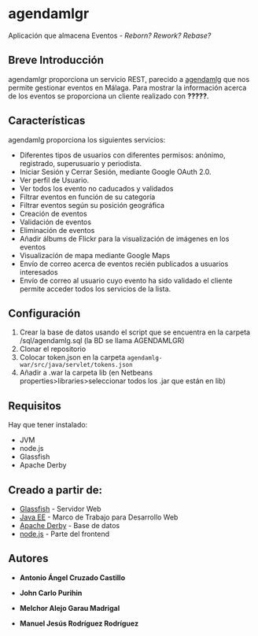 # agendamlgr
Aplicación que almacena Eventos - _Reborn? Rework? Rebase?_

## Breve Introducción
agendamlgr proporciona un servicio REST, parecido a [agendamlg][1] que nos permite gestionar eventos en Málaga.
Para mostrar la información acerca de los eventos se proporciona un cliente realizado con **?????**.      

## Características
agendamlg proporciona los siguientes servicios:     
* Diferentes tipos de usuarios con diferentes permisos: anónimo, registrado, superusuario y periodista.      
* Iniciar Sesión y Cerrar Sesión, mediante Google OAuth 2.0.     
* Ver perfil de Usuario.    
* Ver todos los evento no caducados y validados
* Filtrar eventos en función de su categoría
* Filtrar eventos según su posición geográfica
* Creación de eventos
* Validación de eventos
* Eliminación de eventos
* Añadir álbums de Flickr para la visualización de imágenes en los eventos
* Visualización de mapa mediante Google Maps
* Envío de correo acerca de eventos recién publicados a usuarios interesados
* Envío de correo al usuario cuyo evento ha sido validado
el cliente permite acceder todos los servicios de la lista.

## Configuración
 1. Crear la base de datos usando el script que se encuentra en la carpeta /sql/agendamlg.sql (la BD se llama AGENDAMLGR)
 2. Clonar el repositorio
 3. Colocar token.json en la carpeta `agendamlg-war/src/java/servlet/tokens.json`
 4. Añadir a .war la carpeta lib (en Netbeans properties>libraries>seleccionar todos los .jar que están en lib)

## Requisitos
Hay que tener instalado:
* JVM
* node.js
* Glassfish
* Apache Derby

## Creado a partir de:
* [Glassfish](https://javaee.github.io/glassfish/) - Servidor Web
* [Java EE](http://www.oracle.com/technetwork/java/javaee/overview/index.html) - Marco de Trabajo para Desarrollo Web
* [Apache Derby](https://db.apache.org/derby/) - Base de datos
* [node.js][2] - Parte del frontend

## Autores
* **Antonio Ángel Cruzado Castillo**
* **John Carlo Purihin**
* **Melchor Alejo Garau Madrigal**
* **Manuel Jesús Rodríguez Rodríguez**

  [1]: https://github.com/aangelcc/agendamlg
  [2]: http://nodejs.org
